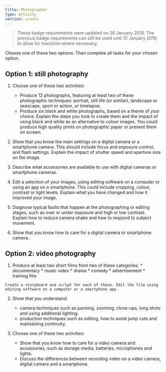 ```yaml
---
title: Photographer
type: activity
section: scouts
---
```


> These badge requirements were updated on 26 January 2018. The previous badge requirements can still be used until 31 January 2019, to allow for transition where necessary.

Choose one of these two options. Then complete all tasks for your chosen option.

## Option 1: still photography

1.  Choose one of these two activities:
	* Produce 12 photographs, featuring at least two of these photographic techniques: portrait, still life (or similar), landscape or seascape, sport or action, or timelapse.
	* Produce six black and white photographs, based on a theme of your choice. Explain the steps you took to create them and the impact of using black and white as an alternative to colour images. You could produce high quality prints on photographic paper or present them on screen.

2.  Show that you know the main settings on a digital camera or a smartphone camera. This should include focus and exposure control, and flash settings. Explain the impact of shutter speed and aperture size on the image.  

3.  Describe what accessories are available to use with digital cameras or smartphone cameras. 

4. Edit a selection of your images, using editing software on a computer or using an app on a smartphone. This could include cropping, colour, contrast or light levels. Explain what you have changed and how it improved your image.

5. Diagnose typical faults that happen at the photographing or editing stages, such as over or under exposure and high or low contrast. Explain how to reduce camera shake and how to respond to subject movement. 

6. Show that you know how to care for a digital camera or smartphone camera. 

## Option 2: video photography

1.   Produce at least two short films from two of these categories. 
	* documentary
	* music video
	* drama
	* comedy
	* advertisement
	* training film
	
	Create a storyboard and script for each of these. Edit the film using editing software on a computer or a smartphone app. 

2. Show that you understand:
	* camera techniques such as panning, zooming, close-ups, long shots and using additional lighting.
	* production techniques such as editing, how to avoid jump cuts and maintaining continuity.

3. Choose one of these two activities:
	* Show that you know how to care for a video camera and accessories, such as storage media, batteries, microphones and lights.
	* Discuss the differences between recording video on a video camera, digital camera and a smartphone.

